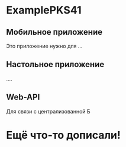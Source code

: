 # ExamplePKS41
## Мобильное приложение
Это приложение нужно для ...

## Настольное приложение
....

## Web-API
Для связи с централизованной Б

# Ещё что-то дописали!
